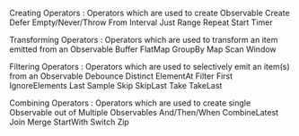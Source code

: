 Creating Operators :
Operators which are used to create Observable
Create                  Defer
Empty/Never/Throw       From
Interval                Just
Range                   Repeat
Start                   Timer

Transforming Operators :
Operators which are used to transform an item emitted from an Observable
Buffer                  FlatMap
GroupBy                 Map 
Scan                    Window

Filtering Operators :
Operators which are used to selectively emit an item(s) from an Observable
Debounce                Distinct
ElementAt               Filter
First                   IgnoreElements
Last                    Sample
Skip                    SkipLast
Take                    TakeLast

Combining Operators :
Operators which are used to create single Observable out of Multiple Observables
And/Then/When           CombineLatest
Join                    Merge
StartWith               Switch
Zip


